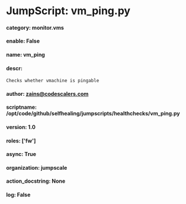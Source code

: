 
# JumpScript: vm_ping.py
        
#### category: monitor.vms
#### enable: False
#### name: vm_ping
#### descr: 
```
Checks whether vmachine is pingable

```
#### author: zains@codescalers.com
#### scriptname: /opt/code/github/selfhealing/jumpscripts/healthchecks/vm_ping.py
#### version: 1.0
#### roles: ['fw']
#### async: True
#### organization: jumpscale
#### action_docstring: None
#### log: False
